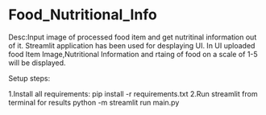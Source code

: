 # Food_Nutritional_Info
Desc:Input image of processed food item and get nutritinal information out of it.
     Streamlit application has been used for desplaying UI.
     In UI uploaded food Item Image,Nutritional Information and rtaing of food on a scale of 1-5 will be displayed.

Setup steps:

1.Install all requirements:
	 pip install -r requirements.txt
2.Run streamlit from terminal for results
	 python -m streamlit run main.py 
